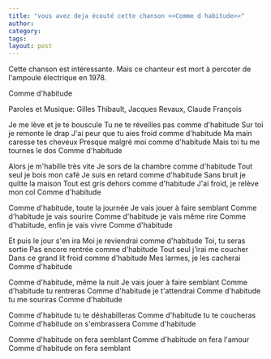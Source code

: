 ```yaml
---
title: "vous avez deja écouté cette chanson <<Comme d habitude>>"
author:
category: 
tags: 
layout: post
---
```

Cette chanson est intéressante. Mais ce chanteur est mort à percoter de l'ampoule électrique en 1978.

Comme d'habitude

Paroles et Musique: Gilles Thibault, Jacques Revaux, Claude François

Je me lève et je te bouscule
Tu ne te réveilles pas comme d'habitude
Sur toi je remonte le drap
J'ai peur que tu aies froid comme d'habitude
Ma main caresse tes cheveux
Presque malgré moi comme d'habitude
Mais toi tu me tournes le dos
Comme d'habitude

Alors je m'habille très vite
Je sors de la chambre comme d'habitude
Tout seul je bois mon café
Je suis en retard comme d'habitude
Sans bruit je quitte la maison
Tout est gris dehors comme d'habitude
J'ai froid, je relève mon col
Comme d'habitude

Comme d'habitude, toute la journée
Je vais jouer à faire semblant
Comme d'habitude je vais sourire
Comme d'habitude je vais même rire
Comme d'habitude, enfin je vais vivre
Comme d'habitude

Et puis le jour s'en ira
Moi je reviendrai comme d'habitude
Toi, tu seras sortie
Pas encore rentrée comme d'habitude
Tout seul j'irai me coucher
Dans ce grand lit froid comme d'habitude
Mes larmes, je les cacherai
Comme d'habitude

Comme d'habitude, même la nuit
Je vais jouer à faire semblant
Comme d'habitude tu rentreras
Comme d'habitude je t'attendrai
Comme d'habitude tu me souriras
Comme d'habitude

Comme d'habitude tu te déshabilleras
Comme d'habitude tu te coucheras
Comme d'habitude on s'embrassera
Comme d'habitude

Comme d'habitude on fera semblant
Comme d'habitude on fera l'amour
Comme d'habitude on fera semblant

